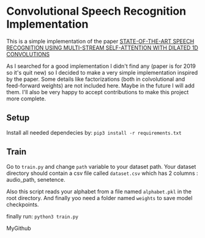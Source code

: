 # Convolutional Speech Recognition Implementation

This is a simple implementation of the paper [STATE-OF-THE-ART SPEECH RECOGNITION USING MULTI-STREAM SELF-ATTENTION WITH DILATED 1D CONVOLUTIONS](https://arxiv.org/pdf/1910.00716v1.pdf)

As I searched for a good implementation I didn't find any (paper is for 2019 so it's quit new) so I decided to make a very simple implementation inspired by the paper. Some details like factorizations (both in colvolutional and feed-forward weights) are not included here. Maybe in the future I will add them. I'll also be very happy to accept contributions to make this project more complete.



## Setup
Install all needed dependecies by:
`pip3 install -r requirements.txt`



## Train
Go to `train.py` and change `path` variable to your dataset path. Your dataset directory should contain a csv file called `dataset.csv` which has 2 columns : audio_path, senetence.

Also this script reads your alphabet from a file named `alphabet.pkl` in the root directory. And finally yoo need a folder named `weights` to save model checkpoints.

finally run:
`python3 train.py`

MyGithub
